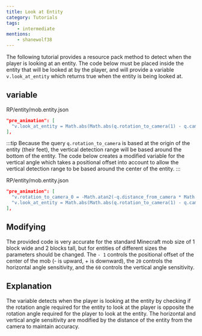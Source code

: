 ```yaml
---
title: Look at Entity
category: Tutorials
tags:
    - intermediate
mentions:
    - shanewolf38
---
```


The following tutorial provides a resource pack method to detect when the player is looking at an entity. The code below must be placed inside the entity that will be looked at by the player, and will provide a variable `v.look_at_entity` which returns true when the entity is being looked at.

## variable

<CodeHeader>RP/entity/mob.entity.json</CodeHeader>

```json
"pre_animation": [
  "v.look_at_entity = Math.abs(Math.abs(q.rotation_to_camera(1) - q.camera_rotation(1)) - 180) < (20 / q.distance_from_camera) && Math.abs(q.rotation_to_camera(0) + q.camera_rotation(0)) < (10 / q.distance_from_camera);"
],
```

:::tip
Because the query `q.rotation_to_camera` is based at the origin of the entity (their feet), the vertical detection range will be based around the bottom of the entity. The code below creates a modified variable for the vertical angle which takes a positional offset into account to allow the vertical detection range to be based around the center of the entity.
:::

<CodeHeader>RP/entity/mob.entity.json</CodeHeader>

```json
"pre_animation": [
  "v.rotation_to_camera_0 = -Math.atan2(-q.distance_from_camera * Math.sin(q.rotation_to_camera(0)) - 1, q.distance_from_camera * Math.cos(q.rotation_to_camera(0)));",
  "v.look_at_entity = Math.abs(Math.abs(q.rotation_to_camera(1) - q.camera_rotation(1)) - 180) < (20 / q.distance_from_camera) && Math.abs(v.rotation_to_camera_0 + q.camera_rotation(0)) < (60 / q.distance_from_camera);"
],
```

## Modifying

The provided code is very accurate for the standard Minecraft mob size of 1 block wide and 2 blocks tall, but for entities of different sizes the parameters should be changed. The `- 1` controls the positional offset of the center of the mob (- is upward, + is downward), the `20` controls the horizontal angle sensitivity, and the `60` controls the vertical angle sensitivity.

## Explanation

The variable detects when the player is looking at the entity by checking if the rotation angle required for the entity to look at the player is opposite the rotation angle required for the player to look at the entity. The horizontal and vertical angle sensitivity are modified by the distance of the entity from the camera to maintain accuracy.
